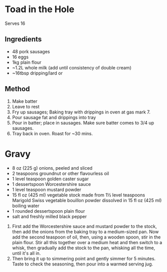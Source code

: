 Toad in the Hole
================

Serves 16


Ingredients
-----------

- 48 pork sausages
- 16 eggs
- 1kg plain flour
- ~1.2L whole milk (add until consistency of double cream)
- ~16tbsp dripping/lard or 


Method
------

1. Make batter
2. Leave to rest
3. Fry up sausages; Baking tray with drippings in oven at gas mark 7.
4. Pour sausage fat and drippings into tray
5. Pour in batter; place in sausages. Make sure batter comes to 3/4 up sausages.
6. Tray back in oven. Roast for ~30 mins.


Gravy
=====

- 8 oz (225 g) onions, peeled and sliced
- 2 teaspoons groundnut or other flavourless oil
- 1 level teaspoon golden caster sugar
- 1 dessertspoon Worcestershire sauce
- 1 level teaspoon mustard powder
- 15 fl oz (425 ml) vegetable stock made from 1½ level teaspoons Marigold Swiss
  vegetable bouillon powder dissolved in 15 fl oz (425 ml) boiling water
- 1 rounded dessertspoon plain flour
- salt and freshly milled black pepper

1. First add the Worcestershire sauce and mustard powder to the stock, then add
   the onions from the baking tray to a medium-sized pan. Now add the second
   teaspoon of oil, then, using a wooden spoon, stir in the plain flour. Stir
   all this together over a medium heat and then switch to a whisk, then
   gradually add the stock to the pan, whisking all the time, until it's all
   in. 
2. Then bring it up to simmering point and gently simmer for 5 minutes. Taste
   to check the seasoning, then pour into a warmed serving jug.







<!--
Sources
=======

Ingredients
-----------

- 6 pork sausages + 100g thinly sliced prosciutto or bacon
- 2 eggs
- 125g plain flour
- 150ml milk + 150ml cold water
- 3 tbsp dripping or lard
- 1 tbsp wholegrain mustard
- salt and freshly ground black pepper

or

- 8 pork sausages
- 4 eggs
- 225g plain flour
- 250ml milk
- 1 tbsp vegetable oil
- salt and pepper

or

- 12 pork sausages
- 4 eggs
- 200g plain flour, sifted
- 170ml whole milk + 170ml ale
- 6 tbsp beef dripping or lard
- 2 tbsp wholegrain mustard

or

- 12 pork sausages – about 800g
- 4 eggs
- 300g plain flour
- 300ml milk
- 2 tbsp groundnut oil
- salt and pepper


Method
------

1. Whisk together the eggs, flour, milk, mustard and seasoning, beating out any
   little lumps of flour. The consistency should be about that of ordinary
   double cream, but no thinner. Rest for 15 minutes.
2. Preheat the oven to 220C/425F/Gas 7.
3. Carefully remove the skin from each of the sausages. Wrap each piece of
   skinned sausage meat in a piece of cured ham.
4. Put the dripping or lard in a roasting tin and leave it in the oven until it
   is smoking.
5. Pour in the batter - it will sizzle softly in the hot fat - then arrange the
   sausages in the batter.
6. Transfer the tin back into the oven and bake for 25-30 minutes until puffed
   and golden. Serve with brown onion and madeira gravy.

or

1. Preheat the oven to 200 degrees C /gas mark 6.
2. Pour the oil into the bottom of a baking dish, and arrange the sausages over
   it in a single layer. Bake for 10 minutes in the preheated oven.
3. Meanwhile, in a medium bowl, whisk together the flour, eggs and half of the
   milk until smooth. Gradually mix in the rest of the milk until a smooth
   batter is achieved. Season with salt and pepper.
4. Remove the sausages from the oven, and ladle the batter over them until the
   sausages are 3/4 covered. Return to the oven, and bake for 35 minutes, or
   until the centre is risen and browned. Don't worry if the underside seems
   slightly soft, as this is normal.

or

1. Preheat the oven to 220C. Heat half the fat in a frying pan over a medium
   heat and brown the sausages on all sides (this is labour-intensive but worth
   it).
2. Meanwhile put the eggs in a large bowl and beat, preferably with an electric
   hand whisk, until thick. Beat in the flour and milk alternately until
   smooth, then stir in the ale and mustard and leave to sit for 15 minutes.
3. Put the remaining fat in a roasting tin (mine's about 26cm x 21cm) and put
   in the oven to heat. Once the sausages are browned all over, and the batter
   has rested, take it out of the oven and put over a medium flame. Pour in the
   fat from the sausage pan, followed by the batter, which should sizzle as it
   hits the tin. Add the sausages and return to the oven.
4. Bake for about 35 minutes until well risen and golden, then serve
   immediately, preferably with good gravy and lots of peas.

or

1. Begin by making the batter, and to do this sieve the flour into a large
   bowl, holding the sieve up high to give the flour a good airing. Now, with
   the back of a spoon, make a well in the centre, break the egg into it and
   add some salt and pepper.
2. Now, measure the milk and 2 fl oz (55 ml) water in a measuring jug, then,
   using an electric hand whisk on a slow speed, begin to whisk the egg into
   the flour – as you whisk, the flour around the edges will slowly be
   incorporated. Then add the liquid gradually, stopping to scrape the flour
   into the mixture.
3. Whisk until the batter is smooth. Now the batter is ready for use, and
   although it's been rumoured that batter left to stand is better, I have
   never found this, so just make it whenever it's convenient. Now place the
   sliced onions in a bowl, add 1 teaspoon of the oil and the sugar and toss
   the onions around to get the lightest coating, then spread them on the
   baking tray.
4. Next arrange the sausages in the roasting tin, then place the onions on a
   high shelf in the oven, with the sausages on a lower shelf, and set a timer
   for 10 minutes. When the timer goes off, remove the sausages from the oven
   but leave the onions in for a further 4-5 minutes – they need to be nicely
   blackened round the edges. When they are ready, remove them and leave to one
   side.
5. Now place the roasting tin containing the sausages over direct heat turned
   to medium and, if the sausages haven't released much fat, add the tablespoon
   of oil. When the tin is really hot and the oil is beginning to shimmer – it 
   must be searing hot – quickly pour the batter in all around the sausages.   
   Immediately return the roasting tin to the oven, this time on the highest   
   shelf, and cook the whole thing for 30 minutes. Now make the gravy.         
6. When the toad is ready, it should be puffed brown and crisp and the centre  
   should look cooked and not too squidgy. Serve it immediately with the gravy ,
   and it's absolutely wonderful with mashed potato.                           


-->

